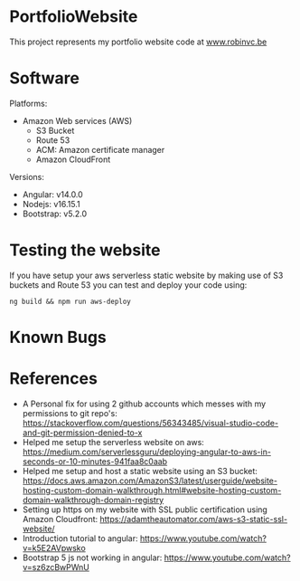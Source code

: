 # PortfolioWebsite
This project represents my portfolio website code at www.robinvc.be

# Software

Platforms:
* Amazon Web services (AWS)
    * S3 Bucket
    * Route 53
    * ACM: Amazon certificate manager
    * Amazon CloudFront

Versions:
* Angular: v14.0.0
* Nodejs: v16.15.1
* Bootstrap: v5.2.0

# Testing the website

If you have setup your aws serverless static website by making use of S3 buckets and Route 53 you can test and deploy your code using:
```
ng build && npm run aws-deploy
```

# Known Bugs

# References

* A Personal fix for using 2 github accounts which messes with my permissions to git repo's: https://stackoverflow.com/questions/56343485/visual-studio-code-and-git-permission-denied-to-x
* Helped me setup the serverless website on aws: https://medium.com/serverlessguru/deploying-angular-to-aws-in-seconds-or-10-minutes-941faa8c0aab
* Helped me setup and host a static website using an S3 bucket: https://docs.aws.amazon.com/AmazonS3/latest/userguide/website-hosting-custom-domain-walkthrough.html#website-hosting-custom-domain-walkthrough-domain-registry
* Setting up https on my website with SSL public certification using Amazon Cloudfront: https://adamtheautomator.com/aws-s3-static-ssl-website/
* Introduction tutorial to angular: https://www.youtube.com/watch?v=k5E2AVpwsko
* Bootstrap 5 js not working in angular: https://www.youtube.com/watch?v=sz6zcBwPWnU